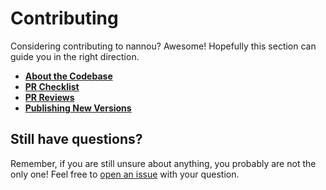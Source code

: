 # Contributing

Considering contributing to nannou? Awesome! Hopefully this section can guide
you in the right direction.

- [**About the Codebase**](./contributing/about-the-codebase.md)
- [**PR Checklist**](./contributing/pr-checklist.md)
- [**PR Reviews**](./contributing/pr-reviews.md)
- [**Publishing New Versions**](./contributing/publishing-new-versions.md)

## Still have questions?

Remember, if you are still unsure about anything, you probably are not the only
one! Feel free to [open an issue][issue-tracker] with your question.

[issue-tracker]: https://github.com/nannou-org/nannou/issues
